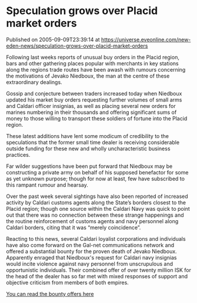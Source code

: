 # Speculation grows over Placid market orders
Published on 2005-09-09T23:39:14 at https://universe.eveonline.com/new-eden-news/speculation-grows-over-placid-market-orders

Following last weeks reports of unusual buy orders in the Placid region, bars and other gathering places popular with merchants in key stations along the regions trade routes have been awash with rumours concerning the motivations of Jevako Niedboux, the man at the centre of these extraordinary dealings.   
  
Gossip and conjecture between traders increased today when Niedboux updated his market buy orders requesting further volumes of small arms and Caldari officer insignias, as well as placing several new orders for marines numbering in their thousands and offering significant sums of money to those willing to transport these soldiers of fortune into the Placid region.   
  
These latest additions have lent some modicum of credibility to the speculations that the former small time dealer is receiving considerable outside funding for these new and wholly uncharacteristic business practices.   
  
Far wilder suggestions have been put forward that Niedboux may be constructing a private army on behalf of his supposed benefactor for some as yet unknown purpose; though for now at least, few have subscribed to this rampant rumour and hearsay.   
  
Over the past week several sightings have also been reported of increased activity by Caldari customs agents along the State’s borders closest to the Placid region; though one source within the Caldari Navy was quick to point out that there was no connection between these strange happenings and the routine reinforcement of customs agents and navy personnel along Caldari borders, citing that it was “merely coincidence”.   
  
Reacting to this news, several Caldari loyalist corporations and individuals have also come forward on the Gal-net communications network and offered a substantial bounty for the proven death of Jevako Niedboux. Apparently enraged that Niedboux's request for Caldari navy insignias would incite violence against navy personnel from unscrupulous and opportunistic individuals. Their combined offer of over twenty million ISK for the head of the dealer has so far met with mixed responses of support and objective criticism from members of both empires.   
  
[You can read the bounty offers here](http://myeve.eve-online.com/ingameboard.asp?a=topic&threadID=220276)
